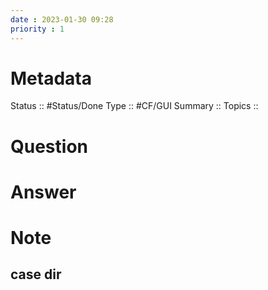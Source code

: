 ```yaml
---
date : 2023-01-30 09:28
priority : 1
---
```

# Metadata
Status :: #Status/Done
Type :: #CF/GUI 
Summary :: 
Topics :: 
# Question
# Answer
# Note
## case dir

